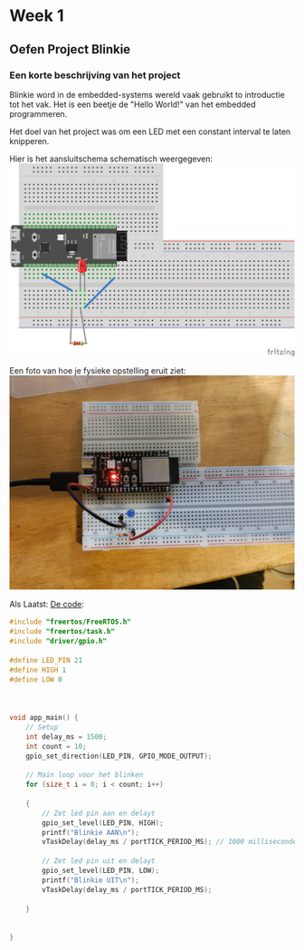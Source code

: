 # Week 1

## Oefen Project Blinkie

### Een korte beschrijving van het project

Blinkie word in de embedded-systems wereld vaak gebruikt to introductie tot het vak. Het is een beetje de "Hello World!" van het embedded programmeren.

Het doel van het project was om een LED met een constant interval te laten knipperen.

Hier is het aansluitschema schematisch weergegeven:
![fritzing-bb](../assets/blinkie/blinkie-schema_bb.png)

Een foto van hoe je fysieke opstelling eruit ziet:
![photo](../assets/blinkie/blinkie_photo.jpg)

Als Laatst: [De code](./blinkie/src/main.c):

```c
#include "freertos/FreeRTOS.h"
#include "freertos/task.h"
#include "driver/gpio.h"
  
#define LED_PIN 21
#define HIGH 1
#define LOW 0


  
void app_main() {
    // Setup
    int delay_ms = 1500;
    int count = 10;
    gpio_set_direction(LED_PIN, GPIO_MODE_OUTPUT);
    
    // Main loop voor het blinken
    for (size_t i = 0; i < count; i++)
    
    {
        // Zet led pin aan en delayt
        gpio_set_level(LED_PIN, HIGH);
        printf("Blinkie AAN\n");
        vTaskDelay(delay_ms / portTICK_PERIOD_MS); // 1000 milliseconde = 1 seconde
        
        // Zet led pin uit en delayt
        gpio_set_level(LED_PIN, LOW);
        printf("Blinkie UIT\n");
        vTaskDelay(delay_ms / portTICK_PERIOD_MS);

    }
    
        
} 
```
